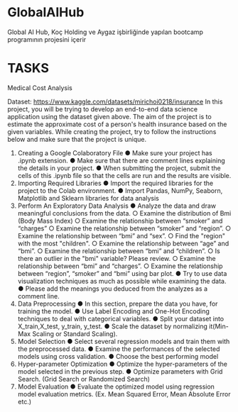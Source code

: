 # GlobalAIHub
Global AI Hub, Koç Holding ve Aygaz işbirliğinde yapılan bootcamp programının projesini içerir

# TASKS

Medical Cost Analysis

Dataset: https://www.kaggle.com/datasets/mirichoi0218/insurance
In this project, you will be trying to develop an end-to-end data science application using the
dataset given above. The aim of the project is to estimate the approximate cost of a person's
health insurance based on the given variables. While creating the project, try to follow the
instructions below and make sure that the project is unique.
1. Creating a Google Colaboratory File
● Make sure your project has .ipynb extension.
● Make sure that there are comment lines explaining the details in your project.
● When submitting the project, submit the cells of this .ipynb file so that the cells are
run and the results are visible.
3. Importing Required Libraries
● Import the required libraries for the project to the Colab environment.
● Import Pandas, NumPy, Seaborn, Matplotlib and Sklearn libraries for data analysis
4. Perform An Exploratory Data Analysis
● Analyze the data and draw meaningful conclusions from the data.
○ Examine the distribution of Bmi (Body Mass Index)
○ Examine the relationship between “smoker” and “charges”
○ Examine the relationship between “smoker” and “region”.
○ Examine the relationship between “bmi” and “sex”.
○ Find the "region" with the most "children".
○ Examine the relationship between “age” and “bmi”.
○ Examine the relationship between “bmi” and “children”.
○ Is there an outlier in the "bmi" variable? Please review.
○ Examine the relationship between “bmi” and “charges”.
○ Examine the relationship between “region”, “smoker” and “bmi” using bar plot.
● Try to use data visualization techniques as much as possible while examining the
data.
● Please add the meanings you deduced from the analyzes as a comment line.
5. Data Preprocessing
● In this section, prepare the data you have, for training the model.
● Use Label Encoding and One-Hot Encoding techniques to deal with categorical
variables.
● Split your dataset into X_train,X_test, y_train, y_test.
● Scale the dataset by normalizing it(Min-Max Scaling or Standard Scaling).
6. Model Selection
● Select several regression models and train them with the preprocessed data.
● Examine the performances of the selected models using cross validation.
● Choose the best performing model
7. Hyper-parameter Optimization
● Optimize the hyper-parameters of the model selected in the previous step.
● Optimize parameters with Grid Search. (Grid Search or Randomized Search)
8. Model Evaluation
● Evaluate the optimized model using regression model evaluation metrics. (Ex. Mean
Squared Error, Mean Absolute Error etc.)
